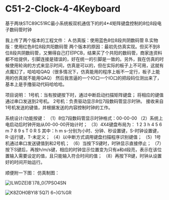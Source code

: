 # C51-2-Clock-4-4Keyboard
基于两块STC89C51RC最小系统板双机通信下的的4*4矩阵键盘控制的8位8段电子数码管时钟

我上传了两个版本的工程文件：
      A.仿真版：使用蓝色8位8段共阴数码管
      B.实物版：使用红色8位8段共阳数码管
  两个版本的原因：最初先仿真实现。但买不到8位8段共阴数码管，又懒得自己打印PCB，结果买了个共阳的数码管，商家连资料都不给提供，引脚连接是错误的，好在统一的引脚是一致的。另外，我在仿真的时候使用轮询的方式来显示时间，仿真是可以的，但在实际的板子上不可用，这就有点魔幻了，哈哈哈QAQ（很多情况下，仿真能用的程序上板不一定行，板子上能用的仿真就不能用QAQ）
  然后我苦逼的一个IO口一个IO口的把段码位测出来了，基本上是手撸驱动代码哈哈哈。

项目说明：
1号机：当有按键按下时，通过中断启动扫描矩阵键盘；
将相应的键值通过串口发送到2号机。
2号机：负责驱动显示8位7段数码管显示时钟。
接收来自1号机发送的键值，并根据发送的内容控制时钟的工作。

系统设计/功能按键：
（1）8位7段数码管显示时钟格式：00-00-00
（2）系统上电启动后时钟开始从00-00-00开始计时；
（3）4X4键盘布局为：
                  1 2 3 h
                  4 5 6 m
                  7 8 9 s
                  T 0 R S
           其中：h m s-分别为小时、分钟、秒设置键，S-时钟设置键，R-运行键，T-未定义；
（4）以中断方式调用键盘扫描程序识别键值；
（5）1号机通过串口发送键值到和2号机；
（6）当按下S键时，时钟显示直接停止；
（7）按下S键后，再按h/m/s键，相应的时钟显示位置变为只有a和d段亮，表示在该位置输入需要设定的值，且只能输入符合时间的值；
（8）再按下R键，时钟从设置好的时间开始运行。
  
顺便附一下图：
      仿真制图：

![ILWDZE)B`)78_0(7PSO4SN](https://user-images.githubusercontent.com/83332148/118977863-37b2ac00-b9a9-11eb-9f3e-ff83bb6292a5.png)

![K8ZOH0BYI8`5Q7) 6~)G%GR](https://user-images.githubusercontent.com/83332148/118977761-1a7ddd80-b9a9-11eb-8a2d-f4a36495ac52.png)


